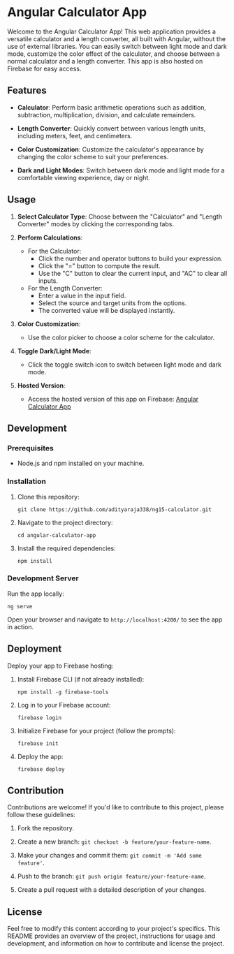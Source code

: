 
# Angular Calculator App

Welcome to the Angular Calculator App! This web application provides a versatile calculator and a length converter, all built with Angular, without the use of external libraries. You can easily switch between light mode and dark mode, customize the color effect of the calculator, and choose between a normal calculator and a length converter. This app is also hosted on Firebase for easy access.

## Features

- **Calculator**: Perform basic arithmetic operations such as addition, subtraction, multiplication, division, and calculate remainders.

- **Length Converter**: Quickly convert between various length units, including meters, feet, and centimeters.

- **Color Customization**: Customize the calculator's appearance by changing the color scheme to suit your preferences.

- **Dark and Light Modes**: Switch between dark mode and light mode for a comfortable viewing experience, day or night.

## Usage

1. **Select Calculator Type**: Choose between the "Calculator" and "Length Converter" modes by clicking the corresponding tabs.

2. **Perform Calculations**:
   - For the Calculator:
     - Click the number and operator buttons to build your expression.
     - Click the "=" button to compute the result.
     - Use the "C" button to clear the current input, and "AC" to clear all inputs.
   - For the Length Converter:
     - Enter a value in the input field.
     - Select the source and target units from the options.
     - The converted value will be displayed instantly.

3. **Color Customization**:
   - Use the color picker to choose a color scheme for the calculator.

4. **Toggle Dark/Light Mode**:
   - Click the toggle switch icon to switch between light mode and dark mode.

5. **Hosted Version**:
   - Access the hosted version of this app on Firebase: [Angular Calculator App](https://ng15-calculator.web.app)
  
## Development

### Prerequisites

- Node.js and npm installed on your machine.

### Installation

1. Clone this repository:

   ```shell
   git clone https://github.com/adityaraja338/ng15-calculator.git
   ```

2. Navigate to the project directory:

   ```shell
   cd angular-calculator-app
   ```

3. Install the required dependencies:

   ```shell
   npm install
   ```

### Development Server

Run the app locally:

```shell
ng serve
```

Open your browser and navigate to `http://localhost:4200/` to see the app in action.

## Deployment

Deploy your app to Firebase hosting:

1. Install Firebase CLI (if not already installed):

   ```shell
   npm install -g firebase-tools
   ```

2. Log in to your Firebase account:

   ```shell
   firebase login
   ```

3. Initialize Firebase for your project (follow the prompts):

   ```shell
   firebase init
   ```

4. Deploy the app:

   ```shell
   firebase deploy
   ```

## Contribution

Contributions are welcome! If you'd like to contribute to this project, please follow these guidelines:

1. Fork the repository.

2. Create a new branch: `git checkout -b feature/your-feature-name`.

3. Make your changes and commit them: `git commit -m 'Add some feature'`.

4. Push to the branch: `git push origin feature/your-feature-name`.

5. Create a pull request with a detailed description of your changes.

## License

Feel free to modify this content according to your project's specifics. This README provides an overview of the project, instructions for usage and development, and information on how to contribute and license the project.
